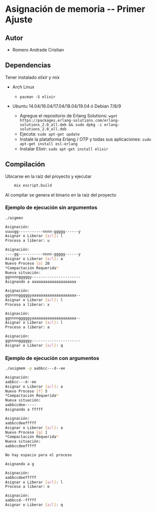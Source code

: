 # Asignación de memoria -- Primer Ajuste

## Autor

* Romero Andrade Cristian

## Dependencias

Tener instalado _elixir_ y _mix_

* Arch Linux

  * `pacman -S elixir`
  
* Ubuntu 14.04/16.04/17.04/18.04/19.04 ó Debian 7/8/9 

  * Agregue el repositorio de Erlang Solutions: `wget https://packages.erlang-solutions.com/erlang-solutions_2.0_all.deb && sudo dpkg -i erlang-solutions_2.0_all.deb`
  * Ejecuta: `sudo apt-get update`
  * Instale la plataforma Erlang / OTP y todas sus aplicaciones: `sudo apt-get install esl-erlang`
  * Instalar Elixir: `sudo apt-get install elixir`

## Compilación

Ubicarse en la raíz del proyecto y ejecutar

```bash
	mix escript.build
```

Al compilar se genera el binario en la raíz del proyecto

### Ejemplo de ejecución sin argumentos

```bash
./aigmen

Asignación:
uuuugg-----------nnnn-ggggg------y
Asignar o Liberar [a/l]: l
Proceso a liberar: u

Asignación:
----gg-----------nnnn-ggggg------y
Asignar o Liberar [a/l]: a
Nuevo Proceso [a] 20
*Compactación Requerida*
Nueva situación:
ggnnnngggggy----------------------
Asignando a aaaaaaaaaaaaaaaaaaaa

Asignación:
ggnnnngggggyaaaaaaaaaaaaaaaaaaaa--
Asignar o Liberar [a/l]: l
Proceso a liberar: x

Asignación:
ggnnnngggggyaaaaaaaaaaaaaaaaaaaa--
Asignar o Liberar [a/l]: l
Proceso a liberar: a

Asignación:
ggnnnngggggy----------------------
Asignar o Liberar [a/l]: q
```

### Ejemplo de ejecución con argumentos

```bash
./asigmem -p aabbcc---d--ee

Asignación:
aabbcc---d--ee
Asignar o Liberar [a/l]: a
Nuevo Proceso [f] 5
*Compactación Requerida*
Nueva situación:
aabbccdee-----
Asignando a fffff

Asignación:
aabbccdeefffff
Asignar o Liberar [a/l]: a
Nuevo Proceso [g] 1
*Compactación Requerida*
Nueva situación:
aabbccdeefffff

No hay espacio para el proceso

Asignando a g

Asignación:
aabbccdeefffff
Asignar o Liberar [a/l]: l
Proceso a liberar: e

Asignación:
aabbccd--fffff
Asignar o Liberar [a/l]: q
```
